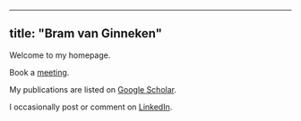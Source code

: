
---
title: "Bram van Ginneken"
---
Welcome to my homepage. 

Book a [meeting](https://calendar.app.google/EhqYMMWZJTcncAgr8).

My publications are listed on [Google Scholar](https://scholar.google.com/citations?user=O1j6_MsAAAAJ).

I occasionally post or comment on [LinkedIn](https://www.linkedin.com/in/bramvanginneken/).

